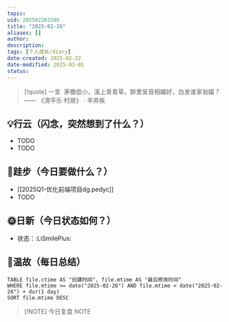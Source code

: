 ```yaml
---
topic: 
uid: 202502261505
title: "2025-02-26"
aliases: []
author: 
description: 
tags: [个人成长/diary]
date-created: 2025-02-22
date-modified: 2025-03-01
status: 
---
```


> [!quote] 一言
 茅檐低小，溪上青青草。醉里吴音相媚好，白发谁家翁媪？ —— 《清平乐·村居》 · 辛弃疾

## 💡行云（闪念，突然想到了什么？）

- TODO
- TODO

## 🦶跬步（今日要做什么？）

- [[2025Q1-优化前端项目dg.pedyc]]
- TODO

## 🌞日新（今日状态如何？）

- 状态：:LiSmilePlus:

## 🌙温故（每日总结）

```dataview
TABLE file.ctime AS "创建时间", file.mtime AS "最后修改时间"
WHERE file.mtime >= date("2025-02-26") AND file.mtime < date("2025-02-26") + dur(1 day)
SORT file.mtime DESC
```

> [!NOTE] 今日复盘
> NOTE
